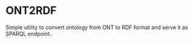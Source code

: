 # ONT2RDF

Simple utility to convert ontology from ONT to RDF format and serve it as SPARQL endpoint.